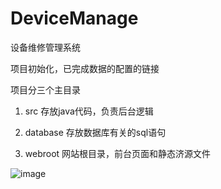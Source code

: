 # DeviceManage
设备维修管理系统

项目初始化，已完成数据的配置的链接

项目分三个主目录

1. src 存放java代码，负责后台逻辑

2. database 存放数据库有关的sql语句

3. webroot 网站根目录，前台页面和静态济源文件

![image](E:\图片\E[JN1NT6P827_OMX`WCC096.png)

